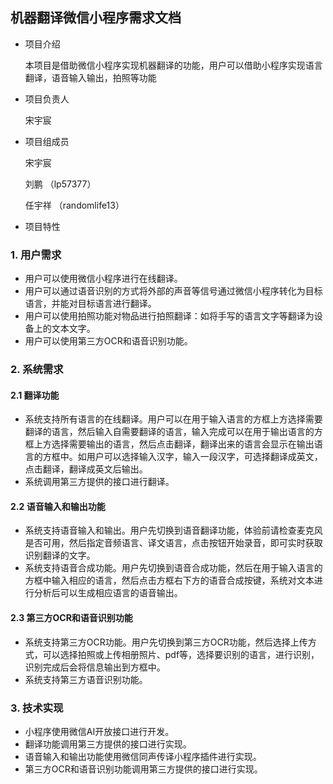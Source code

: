 ## 机器翻译微信小程序需求文档

- 项目介绍

  本项目是借助微信小程序实现机器翻译的功能，用户可以借助小程序实现语言翻译，语音输入输出，拍照等功能
  
- 项目负责人

  宋宇宸
  
- 项目组成员

  宋宇宸
  
  刘鹏 （lp57377）
  
  任宇祥 （randomlife13）
  
- 项目特性

### 1. 用户需求

- 用户可以使用微信小程序进行在线翻译。
- 用户可以通过语音识别的方式将外部的声音等信号通过微信小程序转化为目标语言，并能对目标语言进行翻译。
- 用户可以使用拍照功能对物品进行拍照翻译：如将手写的语言文字等翻译为设备上的文本文字。
- 用户可以使用第三方OCR和语音识别功能。

### 2. 系统需求

#### 2.1 翻译功能

- 系统支持所有语言的在线翻译。用户可以在用于输入语言的方框上方选择需要翻译的语言，然后输入自需要翻译的语言，输入完成可以在用于输出语言的方框上方选择需要输出的语言，然后点击翻译，翻译出来的语言会显示在输出语言的方框中。如用户可以选择输入汉字，输入一段汉字，可选择翻译成英文，点击翻译，翻译成英文后输出。
- 系统调用第三方提供的接口进行翻译。

#### 2.2 语音输入和输出功能

- 系统支持语音输入和输出。用户先切换到语音翻译功能，体验前请检查麦克风是否可用，然后指定音频语言、译文语言，点击按钮开始录音，即可实时获取识别翻译的文字。
- 系统支持语音合成功能。用户先切换到语音合成功能，然后在用于输入语言的方框中输入相应的语言，然后点击方框右下方的语音合成按键，系统对文本进行分析后可以生成相应语言的语音输出。

#### 2.3 第三方OCR和语音识别功能

- 系统支持第三方OCR功能。用户先切换到第三方OCR功能，然后选择上传方式，可以选择拍照或上传相册照片、pdf等，选择要识别的语言，进行识别，识别完成后会将信息输出到方框中。
- 系统支持第三方语音识别功能。

### 3. 技术实现

- 小程序使用微信AI开放接口进行开发。
- 翻译功能调用第三方提供的接口进行实现。
- 语音输入和输出功能使用微信同声传译小程序插件进行实现。
- 第三方OCR和语音识别功能调用第三方提供的接口进行实现。

